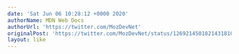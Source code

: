 ```yaml
---
date: 'Sat Jun 06 10:28:12 +0000 2020'
authorName: MDN Web Docs
authorUrl: 'https://twitter.com/MozDevNet'
originalPost: 'https://twitter.com/MozDevNet/status/1269214501821431810'
layout: like
---
```

